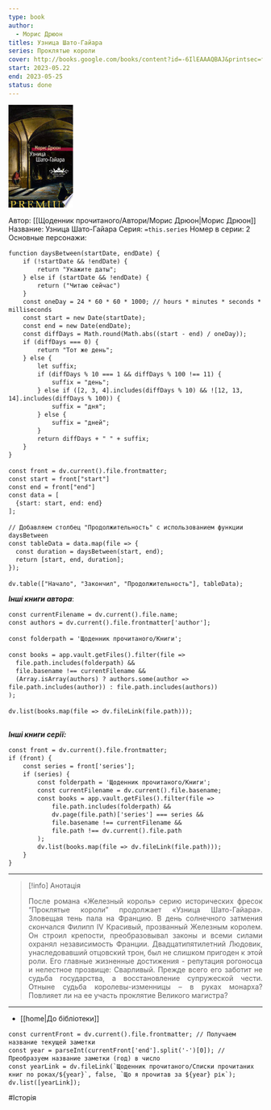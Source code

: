```yaml
---
type: book
author:
  - Морис Дрюон
titles: Узница Шато-Гайара
series: Проклятые короли
cover: http://books.google.com/books/content?id=-6IlEAAAQBAJ&printsec=frontcover&img=1&zoom=1&edge=curl&source=gbs_api
start: 2023-05.22
end: 2023-05-25
status: done
---
```

![cover|150](media/cover!150-181.jpg)

Автор: [[Щоденник прочитаного/Автори/Морис Дрюон|Морис Дрюон]]
Название: Узница Шато-Гайара
Серия:  `=this.series`
Номер в серии: 2
Основные персонажи:

```dataviewjs
function daysBetween(startDate, endDate) {
	if (!startDate && !endDate) { 
		return "Укажите даты"; 
	} else if (startDate && !endDate) {
		return ("Читаю сейчас")
	}
	const oneDay = 24 * 60 * 60 * 1000; // hours * minutes * seconds * milliseconds
	const start = new Date(startDate);
	const end = new Date(endDate);
	const diffDays = Math.round(Math.abs((start - end) / oneDay));
	if (diffDays === 0) {
		return "Тот же день";   
	} else {
		let suffix;     
	    if (diffDays % 10 === 1 && diffDays % 100 !== 11) {
		    suffix = "день";     
	    } else if ([2, 3, 4].includes(diffDays % 10) && ![12, 13, 14].includes(diffDays % 100)) {
			suffix = "дня";     
		} else {       
			suffix = "дней";     
		}          
		return diffDays + " " + suffix;   
	} 
}  

const front = dv.current().file.frontmatter;
const start = front["start"]
const end = front["end"]
const data = [
  {start: start, end: end}
];

// Добавляем столбец "Продолжительность" с использованием функции daysBetween
const tableData = data.map(file => {
  const duration = daysBetween(start, end);
  return [start, end, duration];
});

dv.table(["Начало", "Закончил", "Продолжительность"], tableData);
```
***Інші книги автора***:
```dataviewjs
const currentFilename = dv.current().file.name;
const authors = dv.current().file.frontmatter['author'];

const folderpath = 'Щоденник прочитаного/Книги';

const books = app.vault.getFiles().filter(file =>
  file.path.includes(folderpath) &&
  file.basename !== currentFilename &&
  (Array.isArray(authors) ? authors.some(author => file.path.includes(author)) : file.path.includes(authors))
);

dv.list(books.map(file => dv.fileLink(file.path)));


```
***Інші книги серії:***
```dataviewjs
const front = dv.current().file.frontmatter;
if (front) {
	const series = front['series'];
	if (series) {
		const folderpath = 'Щоденник прочитаного/Книги';
		const currentFilename = dv.current().file.basename;
		const books = app.vault.getFiles().filter(file =>  
			file.path.includes(folderpath) && 
			dv.page(file.path)['series'] === series && 
			file.basename !== currentFilename &&
			file.path !== dv.current().file.path 
		);
		dv.list(books.map(file => dv.fileLink(file.path)));
	}
}

```

---
>[!info] Анотація
><p align="justify">После романа «Железный король» серию исторических фресок “Проклятые короли” продолжает «Узница Шато-Гайара». Зловещая тень пала на Францию. В день солнечного затмения скончался Филипп IV Красивый, прозванный Железным королем. Он строил крепости, преобразовывал законы и всеми силами охранял независимость Франции. Двадцатипятилетний Людовик, унаследовавший отцовский трон, был не слишком пригоден к этой роли. Его главные жизненные достижения - репутация рогоносца и нелестное прозвище: Сварливый. Прежде всего его заботит не судьба государства, а восстановление супружеской чести. Отныне судьба королевы-изменницы – в руках монарха? Повлияет ли на ее участь проклятие Великого магистра?</p>

___
- [[home|До бібліотеки]]
```dataviewjs
const currentFront = dv.current().file.frontmatter; // Получаем название текущей заметки
const year = parseInt(currentFront['end'].split('-')[0]); // Преобразуем название заметки (год) в число
const yearLink = dv.fileLink(`Щоденник прочитаного/Списки прочитаних книг по роках/${year}`, false, `Що я прочитав за ${year} рік`);
dv.list([yearLink]);
```
#Історія
 
